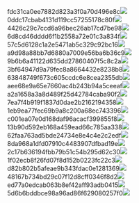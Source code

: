 fdc31ca0ee7882d823a3f0a70d496e8c<img  src="https://img.alicdn.com/bao/uploaded/i3/2639837995/TB2me9npIj_B1NjSZFHXXaDWpXa_!!2639837995.jpg_160x160.jpg">
0ddc17cbab4131d119cc57255178c80f<img  src="https://img.alicdn.com/bao/uploaded/i1/2639837995/O1CN0128vl0KHRyAexEmp_!!2639837995.jpg_160x160.jpg">
4426c29c7ccd6a96bec26ab17cd7be98<img  src="https://img.alicdn.com/bao/uploaded/i4/2639837995/O1CN0128vl03pVszyGMqJ_!!2639837995.jpg_160x160.jpg">
6d8cd46dddd6f1b2558a72e01c3a834f<img  src="https://img.alicdn.com/bao/uploaded/i2/2639837995/O1CN0128vl0Ih2dy6u3Fm_!!2639837995.jpg_160x160.jpg">
57c5d6128c1a2e5471ab5c329c92bc16<img  src="https://img.alicdn.com/bao/uploaded/i3/2639837995/O1CN0128vl0EHQKbxN3lK_!!2639837995.jpg_160x160.jpg">
a9d98a88bb7d6880a7009e56ba6b36c9<img  src="https://img.alicdn.com/bao/uploaded/i2/2639837995/TB2mEA3prZnBKNjSZFGXXbt3FXa_!!2639837995.jpg_160x160.jpg">
9b6b6a41122d635dd27860407f5c8c2a<img  src="https://img.alicdn.com/bao/uploaded/i4/2639837995/O1CN0128vl0WN9kjPa3ZD_!!2639837995.jpg_160x160.jpg">
3bf64947d9a79fec8a8664432e8238b8<img  src="https://img.alicdn.com/bao/uploaded/i4/2639837995/O1CN0128vl0crlIuBjuDl_!!2639837995.jpg_160x160.jpg">
63848749f673c605ccdc6e8cea2355db<img  src="https://img.alicdn.com/bao/uploaded/i1/2639837995/O1CN0128vl0Y8l0ANbkeI_!!2639837995.jpg_160x160.jpg">
aee68e9a65e7660ac4b243b94a5ceeaf<img  src="https://img.alicdn.com/bao/uploaded/i3/2639837995/TB2Z4ECncj_B1NjSZFHXXaDWpXa_!!2639837995.jpg_160x160.jpg">
a2a1658a3a8d489f25d42784caba90f2<img  src="https://img.alicdn.com/bao/uploaded/i4/2639837995/O1CN0128vl0FocLMl3t6j_!!2639837995.jpg_160x160.jpg">
7ea7f4b919f1837d0dae2b2162194358<img  src="https://img.alicdn.com/bao/uploaded/i2/2639837995/O1CN0128vl0QpJsAxAuM2_!!2639837995.jpg_160x160.jpg">
1eb9ea77fec69b9a8c200a68ec743396<img  src="https://img.alicdn.com/imgextra/i2/2639837995/O1CN0128vl0jy3BOxQSNg_!!2639837995.jpg">
c001ea07e0d168daf96acacf399855f8<img  src="https://img.alicdn.com/imgextra/i2/2639837995/O1CN0128vl0jKhZniPXOT_!!2639837995.jpg">
13b90d592eb168a459ead66c785aa338<img  src="https://img.alicdn.com/imgextra/i1/2639837995/O1CN0128vl0kUZAeblgaU_!!2639837995.jpg">
62faa763ad5bde24734e8e4c4e2c2edf<img  src="https://img.alicdn.com/imgextra/i1/2639837995/O1CN0128vl0kUZZaDxiVY_!!2639837995.jpg">
8da968a1dfd07910c4483907dfbad19e<img  src="https://img.alicdn.com/imgextra/i2/2639837995/O1CN0128vl0k9amSmAfkv_!!2639837995.jpg">
2c17b636194fbb79b51c54b295d62c30<img  src="https://img.alicdn.com/imgextra/i1/2639837995/O1CN0128vl0irjJoMtlSs_!!2639837995.jpg">
1f02ecb8f26fd07f8d152b0223fc22c3<img  src="https://img.alicdn.com/imgextra/i3/2639837995/O1CN0128vl0i3JjfBMp3D_!!2639837995.jpg">
d82b802b5afeae9b343fdac0e1281369<img  src="https://img.alicdn.com/imgextra/i4/2639837995/O1CN0128vl0k9Zm9LAtE3_!!2639837995.jpg">
48167b734bd29c07f12d8cff0346f8d2<img  src="https://img.alicdn.com/imgextra/i2/2639837995/O1CN0128vl0l8xEELeTGc_!!2639837995.jpg">
ed77a0edcab063b8ef42aff93adb0415<img  src="https://img.alicdn.com/imgextra/i2/2639837995/O1CN0128vl0jrd8eOGQCi_!!2639837995.jpg">
5d6b6bddbce98a96ad86f629080257f0<img  src="https://img.alicdn.com/imgextra/i1/2639837995/O1CN0128vl0irglsvBwnh_!!2639837995.jpg">
